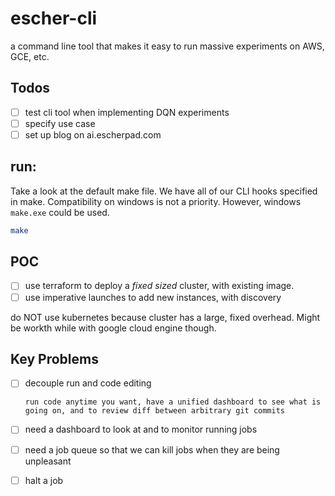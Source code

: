 # escher-cli
a command line tool that makes it easy to run massive experiments on AWS, GCE, etc.

## Todos

- [ ] test cli tool when implementing DQN experiments
- [ ] specify use case
- [ ] set up blog on ai.escherpad.com

## run: 

Take a look at the default make file. We have all of our CLI hooks specified in make. Compatibility on windows is not a priority. However, windows `make.exe` could be used.

```bash
make
```

## POC

- [ ] use terraform to deploy a *fixed sized* cluster, with existing image.
- [ ] use imperative launches to add new instances, with discovery

do NOT use kubernetes because cluster has a large, fixed overhead. Might be workth while with google cloud engine though.

## Key Problems

- [ ] decouple run and code editing

      run code anytime you want, have a unified dashboard to see what is going on, and to review diff between arbitrary git commits

- [ ] need a dashboard to look at and to monitor running jobs

- [ ] need a job queue so that we can kill jobs when they are being unpleasant

- [ ] halt a job
